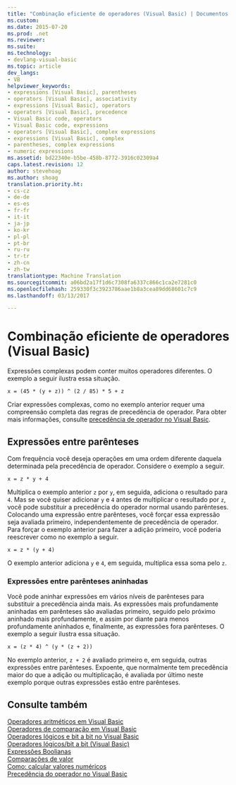 ```yaml
---
title: "Combinação eficiente de operadores (Visual Basic) | Documentos do Microsoft"
ms.custom: 
ms.date: 2015-07-20
ms.prod: .net
ms.reviewer: 
ms.suite: 
ms.technology:
- devlang-visual-basic
ms.topic: article
dev_langs:
- VB
helpviewer_keywords:
- expressions [Visual Basic], parentheses
- operators [Visual Basic], associativity
- expressions [Visual Basic], operators
- operators [Visual Basic], precedence
- Visual Basic code, operators
- Visual Basic code, expressions
- operators [Visual Basic], complex expressions
- expressions [Visual Basic], complex
- parentheses, complex expressions
- numeric expressions
ms.assetid: bd22340e-b5be-458b-8772-3916c02309a4
caps.latest.revision: 12
author: stevehoag
ms.author: shoag
translation.priority.ht:
- cs-cz
- de-de
- es-es
- fr-fr
- it-it
- ja-jp
- ko-kr
- pl-pl
- pt-br
- ru-ru
- tr-tr
- zh-cn
- zh-tw
translationtype: Machine Translation
ms.sourcegitcommit: a06bd2a17f1d6c7308fa6337c866c1ca2e7281c0
ms.openlocfilehash: 259330f3c3923786aae1b8a3cea89dd68601c7c9
ms.lasthandoff: 03/13/2017

---
```

# <a name="efficient-combination-of-operators-visual-basic"></a>Combinação eficiente de operadores (Visual Basic)
Expressões complexas podem conter muitos operadores diferentes. O exemplo a seguir ilustra essa situação.  
  
 `x = (45 * (y + z)) ^ (2 / 85) * 5 + z`  
  
 Criar expressões complexas, como no exemplo anterior requer uma compreensão completa das regras de precedência de operador. Para obter mais informações, consulte [precedência de operador no Visual Basic](../../../../visual-basic/language-reference/operators/operator-precedence.md).  
  
## <a name="parenthetical-expressions"></a>Expressões entre parênteses  
 Com frequência você deseja operações em uma ordem diferente daquela determinada pela precedência de operador. Considere o exemplo a seguir.  
  
 `x = z * y + 4`  
  
 Multiplica o exemplo anterior `z` por `y`, em seguida, adiciona o resultado para `4`. Mas se você quiser adicionar `y` e `4` antes de multiplicar o resultado por `z`, você pode substituir a precedência do operador normal usando parênteses. Colocando uma expressão entre parênteses, você forçar essa expressão seja avaliada primeiro, independentemente de precedência de operador. Para forçar o exemplo anterior para fazer a adição primeiro, você poderia reescrever como no exemplo a seguir.  
  
 `x = z * (y + 4)`  
  
 O exemplo anterior adiciona `y` e `4`, em seguida, multiplica essa soma pelo `z`.  
  
### <a name="nested-parenthetical-expressions"></a>Expressões entre parênteses aninhadas  
 Você pode aninhar expressões em vários níveis de parênteses para substituir a precedência ainda mais. As expressões mais profundamente aninhadas em parênteses são avaliadas primeiro, seguido pelo próximo aninhado mais profundamente, e assim por diante para menos profundamente aninhados e, finalmente, as expressões fora parênteses. O exemplo a seguir ilustra essa situação.  
  
 `x = (z * 4) ^ (y * (z + 2))`  
  
 No exemplo anterior, `z + 2` é avaliado primeiro e, em seguida, outras expressões entre parênteses. Expoente, que normalmente tem precedência maior do que a adição ou multiplicação, é avaliada por último neste exemplo porque outras expressões estão entre parênteses.  
  
## <a name="see-also"></a>Consulte também  
 [Operadores aritméticos em Visual Basic](../../../../visual-basic/programming-guide/language-features/operators-and-expressions/arithmetic-operators.md)   
 [Operadores de comparação em Visual Basic](../../../../visual-basic/programming-guide/language-features/operators-and-expressions/comparison-operators.md)   
 [Operadores lógicos e bit a bit no Visual Basic](../../../../visual-basic/programming-guide/language-features/operators-and-expressions/logical-and-bitwise-operators.md)   
 [Operadores lógicos/bit a bit (Visual Basic)](../../../../visual-basic/language-reference/operators/logical-bitwise-operators.md)   
 [Expressões Boolianas](../../../../visual-basic/programming-guide/language-features/operators-and-expressions/boolean-expressions.md)   
 [Comparações de valor](../../../../visual-basic/programming-guide/language-features/operators-and-expressions/value-comparisons.md)   
 [Como: calcular valores numéricos](../../../../visual-basic/programming-guide/language-features/operators-and-expressions/how-to-calculate-numeric-values.md)   
 [Precedência do operador no Visual Basic](../../../../visual-basic/language-reference/operators/operator-precedence.md)
